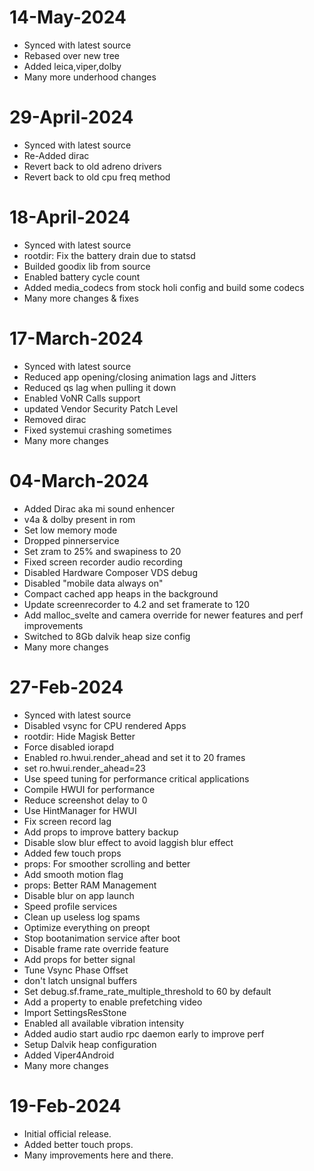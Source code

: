 # 14-May-2024
- Synced with latest source
- Rebased over new tree
- Added leica,viper,dolby
- Many more underhood changes

# 29-April-2024
- Synced with latest source
- Re-Added dirac
- Revert back to old adreno drivers
- Revert back to old cpu freq method

# 18-April-2024
- Synced with latest source
- rootdir: Fix the battery drain due to statsd
- Builded goodix lib from source
- Enabled battery cycle count
- Added media_codecs from stock holi config and build some codecs
- Many more changes & fixes

# 17-March-2024

- Synced with latest source
- Reduced app opening/closing animation lags and Jitters
- Reduced qs lag when pulling it down
- Enabled VoNR Calls support
- updated Vendor Security Patch Level
- Removed dirac
- Fixed systemui crashing sometimes
- Many more changes

# 04-March-2024

- Added Dirac aka mi sound enhencer
- v4a & dolby present in rom
- Set low memory mode
- Dropped pinnerservice
- Set zram to 25% and swapiness to 20
- Fixed screen recorder audio recording
- Disabled Hardware Composer VDS debug
- Disabled "mobile data always on"
- Compact cached app heaps in the background
- Update screenrecorder to 4.2 and set framerate to 120
- Add malloc_svelte and camera override for newer features and perf improvements
- Switched to 8Gb dalvik heap size config
- Many more changes

# 27-Feb-2024

- Synced with latest source
- Disabled vsync for CPU rendered Apps
- rootdir: Hide Magisk Better
- Force disabled iorapd
- Enabled ro.hwui.render_ahead and set it to 20 frames
- set ro.hwui.render_ahead=23
- Use speed tuning for performance critical applications
- Compile HWUI for performance
- Reduce screenshot delay to 0
- Use HintManager for HWUI
- Fix screen record lag
- Add props to improve battery backup
- Disable slow blur effect to avoid laggish blur effect
- Added few touch props
- props: For smoother scrolling and better
- Add smooth motion flag
- props: Better RAM Management
- Disable blur on app launch
- Speed profile services
- Clean up useless log spams
- Optimize everything on preopt
- Stop bootanimation service after boot
- Disable frame rate override feature
- Add props for better signal
- Tune Vsync Phase Offset
- don't latch unsignal buffers
- Set debug.sf.frame_rate_multiple_threshold to 60 by default
- Add a property to enable prefetching video
- Import SettingsResStone
- Enabled all available vibration intensity
- Added audio start audio rpc daemon early to improve perf
- Setup Dalvik heap configuration
- Added Viper4Android
- Many more changes

# 19-Feb-2024

- Initial official release.
- Added better touch props.
- Many improvements here and there.
